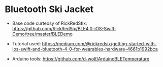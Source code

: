 # Bluetooth Ski Jacket
+ Base code curteosy of RickRedStix: https://github.com/RickRedSix/BLE4.0-iOS-Swift-Demo/tree/master/BLEDemo

+ Tutorial used: https://medium.com/@rickredsix/getting-started-with-ios-swift-and-bluetooth-4-0-for-wearables-hardware-4661b1992bca

+ Arduino tools: https://github.com/d-wolf/ArduinoBLETemperature
